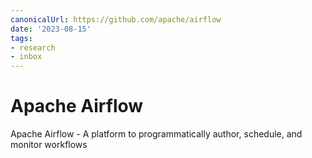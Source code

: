 ```yaml
---
canonicalUrl: https://github.com/apache/airflow
date: '2023-08-15'
tags:
- research
- inbox
---
```


# Apache Airflow

Apache Airflow - A platform to programmatically author, schedule, and monitor workflows